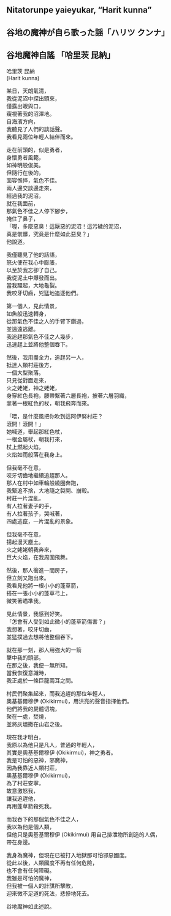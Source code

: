## Nitatorunpe yaieyukar, “Harit kunna”   
## 谷地の魔神が自ら歌った謡「ハリツ クンナ」  
## 谷地魔神自謠 「哈里茨 昆納」  
  
哈里茨 昆納   
(Harit kunna)  
  
某日，天朗氣清，  
我從泥沼中探出頭來，  
僅露出眼與口，  
窺視著我的沼澤地。  
自海濱方向，  
我聽見了人們的談話聲。  
我看見兩位年輕人結伴而來。  
  
走在前頭的，似是勇者，  
身懷勇者風範，  
如神明般俊美。  
但隨行在後的，  
面容憔悴，氣色不佳。  
兩人邊交談邊走來，  
經過我的泥沼，  
就在我面前，  
那氣色不佳之人停下腳步，  
掩住了鼻子，  
「喔，多麼惡臭！這厭惡的泥沼！這污穢的泥沼，  
真是骯髒，究竟是什麼如此惡臭？」  
他說道。  
  
我僅聽見了他的話語，  
怒火便在我心中膨脹，  
以至於我忘卻了自己。  
我從泥土中爆發而出。  
當我躍起，大地龜裂。  
我咬牙切齒，兇猛地追逐他們。  
  
第一個人，見此情景，  
如魚般迅速轉身，  
從那氣色不佳之人的手臂下鑽過，  
並遠遠逃離。  
我追趕那氣色不佳之人幾步，  
迅速趕上並將他整個吞下。  
  
然後，我用盡全力，追趕另一人，  
抵達人類村莊後方，  
一個大型聚落。  
只見從對面走來，  
火之姥姥，神之姥姥，  
身穿紅色長袍，腰帶繫著六層長袍，披著六層羽織，  
拿著一根紅色的杖，朝我飛奔而來。  
  
「喂，是什麼風把你吹到這阿伊努村莊？  
滾開！滾開！」  
她喊道，舉起那紅色杖，  
一根金屬杖，朝我打來，  
杖上燃起火焰，  
火焰如雨般落在我身上。  
  
但我毫不在意，  
咬牙切齒地繼續追趕那人。  
那人在村中如車輪般繞圈奔跑，  
我緊追不捨，大地隨之裂開、崩毀。  
村莊一片混亂，  
有人拉著妻子的手，  
有人拉著孩子，哭喊著，  
四處逃竄，一片混亂的景象。  
  
但我毫不在意，  
揚起漫天塵土。  
火之姥姥朝我奔來，  
巨大火焰，在我周圍飛舞。  
  
然後，那人衝進一間房子，  
但立刻又跑出來。  
我看見他將一根小小的蓬草箭，  
搭在一張小小的蓬草弓上，  
微笑著瞄準我。  
  
見此情景，我感到好笑。  
「怎會有人受到如此微小的蓬草箭傷害？」  
我想著，咬牙切齒，  
並猛撲過去想將他整個吞下。  
  
就在那一刻，那人用強大的一箭  
擊中我的頭部。  
在那之後，我便一無所知。  
當我恢復意識時，  
我正處於一條巨龍兩耳之間。  
  
村民們聚集起來，而我追趕的那位年輕人，  
奧基基爾穆伊 (Okikirmui)，用洪亮的聲音指揮他們。  
他們將我的屍體切塊，  
聚在一處，焚燒，  
並將灰燼撒在山岩之後。  
  
現在我才明白，  
我原以為他只是凡人，普通的年輕人，  
其實是奧基基爾穆伊 (Okikirmui)，神之勇者。  
我是可怕的惡神，邪魔神，  
因為我靠近人類村莊，  
奧基基爾穆伊 (Okikirmui)，  
為了村莊安寧，  
故意激怒我，  
讓我追趕他，   
再用蓬草箭殺死我。  
  
而我吞下的那個氣色不佳之人，  
我以為他是個人類，  
但他只是奧基基爾穆伊 (Okikirmui) 用自己排泄物所創造的人偶，  
帶在身邊。  
  
我身為魔神，但現在已被打入地獄那可怕邪惡國度。  
從此以後，人類國度不再有任何危險，  
也不會有任何障礙。  
我雖是可怕的魔神，  
但我被一個人的計謀所擊敗，  
迎來微不足道的死法，悲慘地死去。  
  
谷地魔神如此述說。  